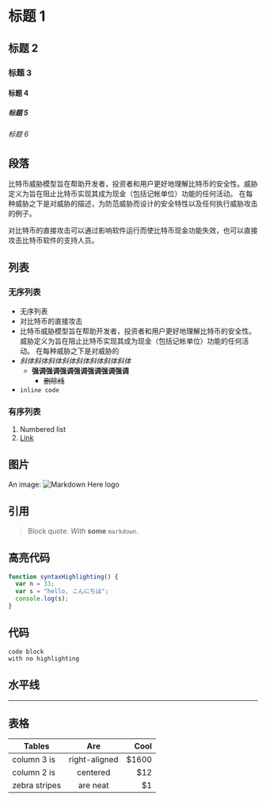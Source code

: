 
# 标题 1
## 标题 2
### 标题 3
#### 标题 4
##### 标题 5
###### 标题 6

## 段落

比特币威胁模型旨在帮助开发者，投资者和用户更好地理解比特币的安全性。威胁定义为旨在阻止比特币实现其成为现金（包括记帐单位）功能的任何活动。 在每种威胁之下是对威胁的描述，为防范威胁而设计的安全特性以及任何执行威胁攻击的例子。

对比特币的直接攻击可以通过影响软件运行而使比特币现金功能失效，也可以直接攻击比特币软件的支持人员。

## 列表
### 无序列表
* 无序列表
* 对比特币的直接攻击
* 比特币威胁模型旨在帮助开发者，投资者和用户更好地理解比特币的安全性。威胁定义为旨在阻止比特币实现其成为现金（包括记帐单位）功能的任何活动。 在每种威胁之下是对威胁的
* *斜体斜体斜体斜体斜体斜体斜体斜体*
  * **强调强调强调强调强调强调强调**
    * ~~删除线~~
* `inline code`

### 有序列表

1. Numbered list
2. [Link](https://www.google.com)

## 图片

An image: ![Markdown Here logo](https://bihu2001.oss-cn-shanghai.aliyuncs.com/img/c2e312107e4baf1954413854e6da662d.jpeg?x-oss-process=style/size_head)

## 引用

> Block quote.
> *With* **some** `markdown`.



## 高亮代码
```javascript
function syntaxHighlighting() {
  var n = 33;
  var s = "hello, こんにちは";
  console.log(s);
}
```

## 代码

```
code block
with no highlighting
```


## 水平线

---

## 表格

| Tables | Are | Cool |
| ------------- |:-------------:| -----:|
| column 3 is | right-aligned | $1600 |
| column 2 is | centered | $12 |
| zebra stripes | are neat | $1 |
